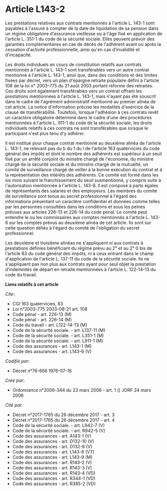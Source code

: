 # Article L143-2

Les prestations relatives aux contrats mentionnés à l'article L. 143-1 sont payables à l'assuré à compter de la date de
liquidation de sa pension dans un régime obligatoire d'assurance vieillesse ou à l'âge fixé en application de l'article L.
351-1 du code de la sécurité sociale. Elles peuvent prévoir des garanties complémentaires en cas de décès de l'adhérent avant
ou après la cessation d'activité professionnelle, ainsi qu'en cas d'invalidité et d'incapacité.

Les droits individuels en cours de constitution relatifs aux contrats mentionnés à l'article L. 143-1 sont transférables vers
un autre contrat mentionné à l'article L. 143-1, ainsi que, dans des conditions et des limites fixées par décret, vers un
plan d'épargne retraite populaire défini à l'article 108 de la loi n° 2003-775 du 21 août 2003 portant réforme des retraites.
Ces droits sont également transférables vers un contrat offrant les prestations mentionnées à l'article L. 143-1, mais
n'ayant pas été souscrit dans le cadre de l'agrément administratif mentionné au premier alinéa de cet article. La notice
d'information précise les modalités d'exercice de la clause de transférabilité. Toutefois, lorsque l'adhésion à ces contrats
revêt un caractère obligatoire déterminé dans le cadre d'une des procédures mentionnées à l'article L. 911-1 du code de la
sécurité sociale, les droits individuels relatifs à ces contrats ne sont transférables que lorsque le participant n'est plus
tenu d'y adhérer.

Il est institué pour chaque contrat mentionné au deuxième alinéa de l'article L. 143-1, ne relevant pas du b du 1 du I de
l'article 163 quatervicies du code général des impôts et dont le nombre des adhérents est supérieur à un seuil fixé par un
arrêté conjoint du ministre chargé de l'économie, du ministre chargé de la sécurité sociale et du ministre chargé de la
mutualité, un comité de surveillance chargé de veiller à la bonne exécution du contrat et à la représentation des intérêts
des adhérents. Ce comité est formé dans les six mois suivant le franchissement du seuil susmentionné, y compris suite à
l'autorisation mentionnée à l'article L. 143-8. Il est composé à parts égales de représentants des salariés et des
employeurs. Les membres du comité de surveillance sont tenus au secret professionnel à l'égard des informations présentant un
caractère confidentiel et données comme telles par les personnes consultées dans les conditions et sous les peines prévues
aux articles 226-13 et 226-14 du code pénal. Le comité peut entendre le ou les commissaires aux comptes mentionnés à
l'article L. 143-6 sur les comptes prévus au deuxième alinéa de cet article. Ils sont sur cette question déliés à l'égard du
comité de l'obligation du secret professionnel.

Les deuxième et troisième alinéas ne s'appliquent ni aux contrats à prestations définies bénéficiant du régime prévu au 2° et
au 2° 0 bis de l'article 83 du code général des impôts, ni à ceux entrant dans le champ d'application de l'article L. 137-11
du code de la sécurité sociale. Ils ne s'appliquent pas non plus aux contrats ayant pour seul objet la prestation
d'indemnités de départ en retraite mentionnées à l'article L. 122-14-13 du code du travail.

**Liens relatifs à cet article**

_Cite_:

  - CGI 163 quatervicies, 83
  - Loi n°2003-775 2003-08-21 art. 108
  - Code pénal - art. 226-13 (M)
  - Code pénal - art. 226-14 (M)
  - Code du travail - art. L122-14-13 (M)
  - Code de la sécurité sociale. - art. L137-11 (M)
  - Code de la sécurité sociale. - art. L351-1 (M)
  - Code de la sécurité sociale. - art. L911-1 (M)
  - Code des assurances - art. L143-1 (M)
  - Code des assurances - art. L143-6 (V)

_Codifié par_:

  - Décret n°76-666 1976-07-16

_Créé par_:

  - Ordonnance n°2006-344 du 23 mars 2006 - art. 1 () JORF 24 mars 2006

_Cité par_:

  - Décret n°2017-1765 du 26 décembre 2017 - art. 3
  - Décret n°2017-1765 du 26 décembre 2017 - art. 4
  - Code de la sécurité sociale. - art. L942-7 (V)
  - Code de la sécurité sociale. - art. R942-5 (V)
  - Code des assurances - art. A143-1 (V)
  - Code des assurances - art. D132-10 (V)
  - Code des assurances - art. D132-6 (V)
  - Code des assurances - art. L143-8 (VT)
  - Code des assurances - art. L143-9 (M)
  - Code des assurances - art. R143-2 (V)
  - Code des assurances - art. R143-3 (V)
  - Code des assurances - art. R143-4 (VD)
  - Code des assurances - art. R344-1 (VD)
  - Code des assurances - art. R385-2 (VD)
